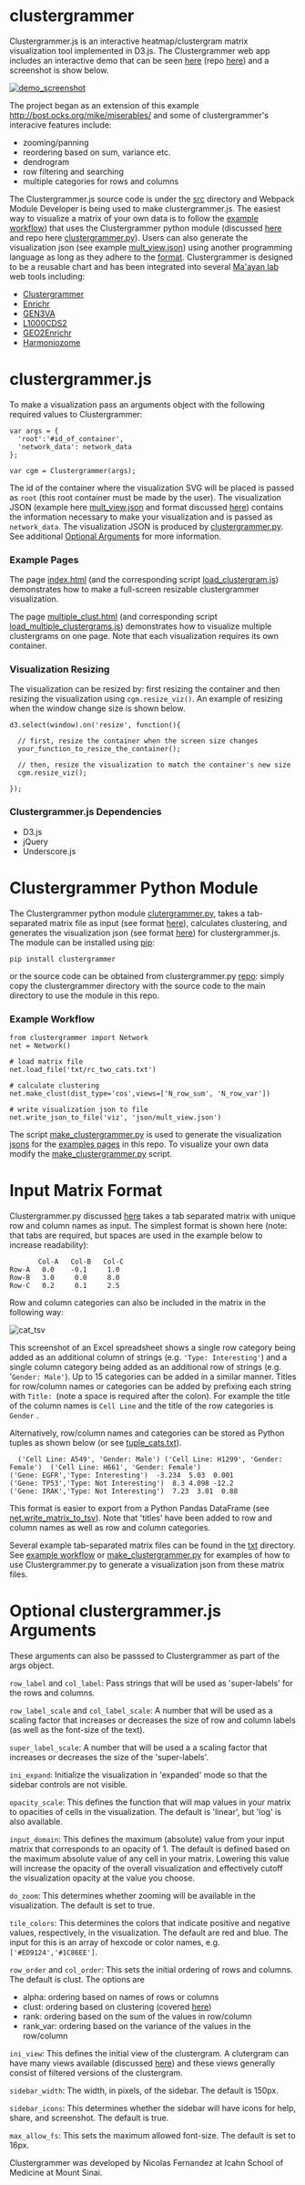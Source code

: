# clustergrammer

Clustergrammer.js is an interactive heatmap/clustergram matrix visualization tool implemented in D3.js. The Clustergrammer web app includes an interactive demo that can be seen [here](http://amp.pharm.mssm.edu/clustergrammer/) (repo [here](https://github.com/MaayanLab/clustergrammer-web)) and a screenshot is show below.

[![demo_screenshot](img/demo_screenshot.png "demo_screenshot.png")](scrolling_tour)

The project began as an extension of this example http://bost.ocks.org/mike/miserables/ and some of clustergrammer's interacive features include:

- zooming/panning
- reordering based on sum, variance etc.
- dendrogram
- row filtering and searching
- multiple categories for rows and columns

The Clustergrammer.js source code is under the [src](src) directory and Webpack Module Developer is being used to make clustergrammer.js. The easiest way to visualize a matrix of your own data is to follow the [example workflow](#example-workflow)) that uses the Clustergrammer python module (discussed [here](#clustergrammer-python-module) and repo here [clustergrammer.py](https://github.com/MaayanLab/clustergrammer-py)). Users can also generate the visualization json (see example [mult_view.json](json/mult_view.json)) using another programming language as long as they adhere to the [format](https://github.com/MaayanLab/clustergrammer-json). Clustergrammer is designed to be a reusable chart and has been integrated into several [Ma'ayan lab](http://icahn.mssm.edu/research/labs/maayan-laboratory) web tools including:

- [Clustergrammer](http://amp.pharm.mssm.edu/clustergrammer/)
- [Enrichr](http://amp.pharm.mssm.edu/Enrichr/)
- [GEN3VA](http://amp.pharm.mssm.edu/gen3va/)
- [L1000CDS2](http://amp.pharm.mssm.edu/l1000cds2/)
- [GEO2Enrichr](http://amp.pharm.mssm.edu/g2e/)
- [Harmoniozome](http://amp.pharm.mssm.edu/Harmonizome/)

# clustergrammer.js
To make a visualization pass an arguments object with the following required values to Clustergrammer:
```
var args = {
  'root':'#id_of_container',
  'network_data': network_data
};

var cgm = Clustergrammer(args);
```
The id of the container where the visualization SVG will be placed is passed as ```root``` (this root container must be made by the user). The visualization JSON (example here [mult_view.json](json/mult_view.json) and format discussed [here](https://github.com/MaayanLab/clustergrammer-json)) contains the information necessary to make your visualization and  is passed as ```network_data```. The visualization JSON is produced by [clustergrammer.py](https://github.com/MaayanLab/clustergrammer-py/). See additional [Optional Arguments](#optional-arguments) for more information.

### Example Pages
The page [index.html](index.html) (and the corresponding script [load_clustergram.js](js/load_clustergram.js)) demonstrates how to make a full-screen resizable clustergrammer visualization.

The page [multiple_clust.html](multiple_clust.html) (and corresponding script [load_multiple_clustergrams.js](js/load_multiple_clustergrams.js)) demonstrates how to visualize multiple clustergrams on one page. Note that each visualization requires its own container.

### Visualization Resizing
The visualization can be resized by: first resizing the container and then resizing the visualization using ```cgm.resize_viz()```. An example of resizing when the window change size is shown below.

```
d3.select(window).on('resize', function(){

  // first, resize the container when the screen size changes
  your_function_to_resize_the_container();

  // then, resize the visualization to match the container's new size
  cgm.resize_viz();

});
```

### Clustergrammer.js Dependencies
- D3.js
- jQuery
- Underscore.js

# Clustergrammer Python Module
The Clustergrammer python module [clutergrammer.py](https://github.com/MaayanLab/clustergrammer-py), takes a tab-separated matrix file as input (see format [here](#input-matrix-format)), calculates clustering, and generates the visualization json (see format [here](https://github.com/MaayanLab/clustergrammer-json)) for clustergrammer.js. The module can be installed using [pip](https://pypi.python.org/pypi/clustergrammer/0.1.6):
```
pip install clustergrammer
```
or the source code can be obtained from clustergrammer.py [repo](https://github.com/MaayanLab/clustergrammer-py): simply copy the clustergrammer directory with the source code to the main directory to use the module in this repo.

### Example Workflow

```
from clustergrammer import Network
net = Network()

# load matrix file
net.load_file('txt/rc_two_cats.txt')

# calculate clustering
net.make_clust(dist_type='cos',views=['N_row_sum', 'N_row_var'])

# write visualization json to file
net.write_json_to_file('viz', 'json/mult_view.json')
```
The script [make_clustergrammer.py](make_clustergrammer.py) is used to generate the visualization [jsons](json) for the [examples pages](#example-pages) in this repo. To visualize your own data modify the [make_clustergrammer.py](make_clustergrammer.py) script.

# Input Matrix Format
Clustergrammer.py discussed [here](#clustergrammer-python-module) takes a tab separated matrix with unique row and column names as input. The simplest format is shown here (note: that tabs are required, but spaces are used in the example below to increase readability):

```
       Col-A   Col-B   Col-C
Row-A   0.0    -0.1     1.0
Row-B   3.0     0.0     8.0
Row-C   0.2     0.1     2.5
```

Row and column categories can also be included in the matrix in the following way:

![cat_tsv](img/cat_tsv.png "cat_tsv.png")

This screenshot of an Excel spreadsheet shows a single row category being added as an additional column of strings (e.g. ```'Type: Interesting'```) and a single column category being added as an additional row of strings (e.g. '```Gender: Male'```). Up to 15 categories can be added in a similar manner. Titles for row/column names or categories can be added by prefixing each string with ```Title: ```(note a space is required after the colon). For example the title of the column names is ```Cell Line``` and the title of the row categories is ```Gender``` .

Alternatively, row/column names and categories can be stored as Python tuples as shown below (or see [tuple_cats.txt](txt/tuple_cats.txt)).

```
  ('Cell Line: A549', 'Gender: Male') ('Cell Line: H1299', 'Gender: Female')  ('Cell Line: H661', 'Gender: Female')
('Gene: EGFR','Type: Interesting')  -3.234  5.03  0.001
('Gene: TP53','Type: Not Interesting')  8.3 4.098 -12.2
('Gene: IRAK','Type: Not Interesting')  7.23  3.01  0.88
```
This format is easier to export from a Python Pandas DataFrame (see [net.write_matrix_to_tsv](https://github.com/MaayanLab/clustergrammer-py/blob/master/clustergrammer/export_data.py)). Note that 'titles' have been added to row and column names as well as row and column categories.

Several example tab-separated matrix files can be found in the [txt](txt) directory. See [example workflow](#example-workflow) or [make_clustergrammer.py](make_clustergrammer.py) for examples of how to use Clustergrammer.py to generate a visualization json from these matrix files.


# Optional clustergrammer.js Arguments

These arguments can also be passsed to Clustergrammer as part of the args object.

```row_label``` and ```col_label```: Pass strings that will be used as 'super-labels' for the rows and columns.

```row_label_scale``` and ```col_label_scale```: A number that will be used as a scaling factor that increases or decreases the size of row and column labels (as well as the font-size of the text).

```super_label_scale```: A number that will be used a a scaling factor that increases or decreases the size of the 'super-labels'.

```ini_expand```: Initialize the visualization in 'expanded' mode so that the sidebar controls are not visible.

```opacity_scale```: This defines the function that will map values in your matrix to opacities of cells in the visualization. The default is 'linear', but 'log' is also available.

```input_domain```: This defines the maximum (absolute) value from your input matrix that corresponds to an opacity of 1. The default is defined based on the maximum absolute value of any cell in your matrix. Lowering this value will increase the opacity of the overall visualization and effectively cutoff the visualization opacity at the value you choose.

```do_zoom```: This determines whether zooming will be available in the visualization. The default is set to true.

```tile_colors```: This determines the colors that indicate positive and negative values, respectively, in the visualization. The default are red and blue. The input for this is an array of hexcode or color names, e.g. ```['#ED9124','#1C86EE']```.

```row_order``` and ```col_order```: This sets the initial ordering of rows and columns. The default is clust. The options are
  * alpha: ordering based on names of rows or columns
  * clust: ordering based on clustering (covered [here](#clustergrammer-python-module))
  * rank: ordering based on the sum of the values in row/column
  * rank_var: ordering based on the variance of the values in the row/column

```ini_view```: This defines the initial view of the clustergram. A clutergram can have many views available (discussed [here](#clustergrammer-python-module)) and these views generally consist of filtered versions of the clustergram.

```sidebar_width```: The width, in pixels, of the sidebar. The default is 150px.

```sidebar_icons```: This determines whether the sidebar will have icons for help, share, and screenshot. The default is true.

```max_allow_fs```: This sets the maximum allowed font-size. The default is set to 16px.

Clustergrammer was developed by Nicolas Fernandez at Icahn School of Medicine at Mount Sinai.